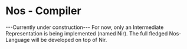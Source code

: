 # Nos - Compiler
---Currently under construction---
For now, only an Intermediate Representation is being implemented (named Nir).
The full fledged Nos-Language will be developed on top of Nir.
